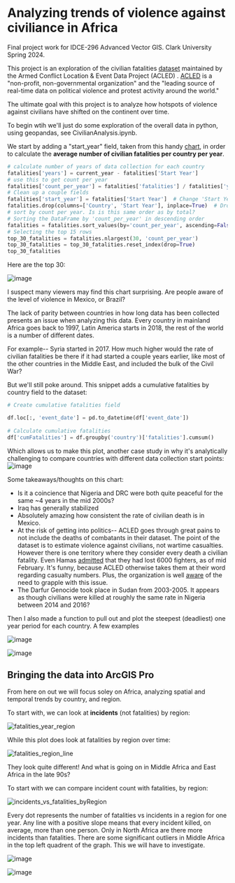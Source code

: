 # Analyzing trends of violence against civiliance in Africa
Final project work for IDCE-296 Advanced Vector GIS. Clark University Spring 2024.

This project is an exploration of the civilian fatalities [dataset](https://acleddata.com/curated-data-files/#regional
) maintained by the Armed Conflict Location & Event Data Project (ACLED)
. 
[ACLED](https://acleddata.com/) is a "non-profit, non-governmental organization" and the "leading source of real-time data on political violence and protest activity around the world."

The ultimate goal with this project is to analyze how hotspots of violence against civilians have shifted on the continent over time. 

To begin wtih we'll just do some exploration of the overall data in python, using geopandas, see CivilianAnalysis.ipynb.

We start by adding a "start_year" field, taken from this handy [chart](https://acleddata.com/acleddatanew/wp-content/uploads/dlm_uploads/2019/01/ACLED_Country-and-Time-Period-coverage_updatedFeb2022.pdf
), in order to calculate the **average number of civilian fatalities per country per year**. 

```python
# calculate number of years of data collection for each country
fatalities['years'] = current_year - fatalities['Start Year']
# use this to get count per year
fatalities['count_per_year'] = fatalities['fatalities'] / fatalities['years']
# Clean up a couple fields
fatalities['start_year'] = fatalities['Start Year']  # Change 'Start Year' to 'start_year'
fatalities.drop(columns=['Country', 'Start Year'], inplace=True)  # Drop 'Country' column
# sort by count per year. Is is this same order as by total? 
# Sorting the DataFrame by 'count_per_year' in descending order
fatalities = fatalities.sort_values(by='count_per_year', ascending=False)
# Selecting the top 15 rows
top_30_fatalities = fatalities.nlargest(30, 'count_per_year')
top_30_fatalities = top_30_fatalities.reset_index(drop=True)
top_30_fatalities
```

Here are the top 30:

![image](https://github.com/andrews-j/CivilianAnalysis_Africa/assets/26927475/b1d41b79-2e69-4451-aa9f-9745807226a4)

I suspect many viewers may find this chart surprising. Are people aware of the level of violence in Mexico, or Brazil?


The lack of parity between countries in how long data has been collected presents an issue when analyzing this data.
Every country in mainland Africa goes back to 1997, Latin America starts in 2018, the rest of the world is a number of different dates.

For example-- Syria started in 2017. How much higher would the rate of civilian fatalities be there if it had started a couple years earlier, like most of the other countries in the Middle East, and included the bulk of the Civil War?

But we'll still poke around. This snippet adds a cumulative fatalities by country field to the dataset:
```python
# Create cumulative fatalities field

df.loc[:, 'event_date'] = pd.to_datetime(df['event_date'])
    
# Calculate cumulative fatalities
df['cumFatalities'] = df.groupby('country')['fatalities'].cumsum()
```

Which allows us to make this plot, another case study in why it's analytically challenging to compare countries with different data collection start points:
![image](https://github.com/andrews-j/CivilianAnalysis_Africa/assets/26927475/3422ba88-e90b-47cc-b73f-22fcc715754d)

Some takeaways/thoughts on this chart:
- Is it a coincience that Nigeria and DRC were both quite peaceful for the same ~4 years in the mid 2000s?
- Iraq has generally stabilized
- Absolutely amazing how consistent the rate of civilian death is in Mexico.
- At the risk of getting into politics-- ACLED goes through great pains to not include the deaths of combatants in their dataset. The point of the dataset is to estimate violence against civilians, not wartime casualties. However there is one territory where they consider every death a civilian fatality. Even Hamas [admitted](https://www.reuters.com/world/middle-east/israels-six-week-drive-hit-hamas-rafah-scale-back-war-2024-02-19/) that they had lost 6000 fighters, as of mid February. It's funny, because ACLED otherwise takes them at their word regarding casualty numbers. Plus, the organization is well [aware](https://acleddata.com/knowledge-base/indirect-killing-of-civilians/) of the need to grapple with this issue. 
- The Darfur Genocide took place in Sudan from 2003-2005. It appears as though civilians were killed at roughly the same rate in Nigeria between 2014 and 2016?

Then I also made a function to pull out and plot the steepest (deadliest) one year period for each country. A few examples

![image](https://github.com/andrews-j/CivilianAnalysis_Africa/assets/26927475/d68c37f7-2a2a-463a-971c-c4c96f0b5e72)

![image](https://github.com/andrews-j/CivilianAnalysis_Africa/assets/26927475/3e113125-b9df-44e1-bfe4-804ddbb4575d)


## Bringing the data into ArcGIS Pro

From here on out we will focus soley on Africa, analyzing spatial and temporal trends by country, and region. 

To start with, we can look at **incidents** (not fatalities) by region:

![fatalities_year_region](https://github.com/andrews-j/CivilianAnalysis_Africa/assets/26927475/881e30fd-6f60-43e8-86bc-8a2b1de8492e)

While this plot does look at fatalities by region over time:

![fatalities_region_line](https://github.com/andrews-j/CivilianAnalysis_Africa/assets/26927475/85c5c126-1e3a-486b-a2bd-a008cdd56269)

They look quite different! And what is going on in Middle Africa and East Africa in the late 90s?

To start with we can compare incident count with fatalities, by region:

![incidents_vs_fatalities_byRegion](https://github.com/andrews-j/CivilianAnalysis_Africa/assets/26927475/5377da5f-5571-4b70-92ad-5fddec0c0fc9)

Every dot represents the number of fatalities vs incidents in a region for one year. Any line with a positive slope means that every incident killed, on average, more than one person. Only in North Africa are there more incidents than fatalities. There are some significant outliers in Middle Africa in the top left quadrent of the graph. This we will have to investigate.


![image](https://github.com/andrews-j/CivilianAnalysis_Africa/assets/26927475/4958b774-d610-499e-9caa-512a0efd0559)

![image](https://github.com/andrews-j/CivilianAnalysis_Africa/assets/26927475/52d11b9f-0d26-4639-b8c4-613e6bac9af8)


